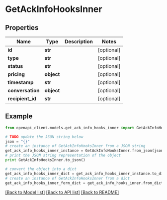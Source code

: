 # GetAckInfoHooksInner


## Properties
Name | Type | Description | Notes
------------ | ------------- | ------------- | -------------
**id** | **str** |  | [optional] 
**type** | **str** |  | [optional] 
**status** | **str** |  | [optional] 
**pricing** | **object** |  | [optional] 
**timestamp** | **str** |  | [optional] 
**conversation** | **object** |  | [optional] 
**recipient_id** | **str** |  | [optional] 

## Example

```python
from openapi_client.models.get_ack_info_hooks_inner import GetAckInfoHooksInner

# TODO update the JSON string below
json = "{}"
# create an instance of GetAckInfoHooksInner from a JSON string
get_ack_info_hooks_inner_instance = GetAckInfoHooksInner.from_json(json)
# print the JSON string representation of the object
print GetAckInfoHooksInner.to_json()

# convert the object into a dict
get_ack_info_hooks_inner_dict = get_ack_info_hooks_inner_instance.to_dict()
# create an instance of GetAckInfoHooksInner from a dict
get_ack_info_hooks_inner_form_dict = get_ack_info_hooks_inner.from_dict(get_ack_info_hooks_inner_dict)
```
[[Back to Model list]](../README.md#documentation-for-models) [[Back to API list]](../README.md#documentation-for-api-endpoints) [[Back to README]](../README.md)


